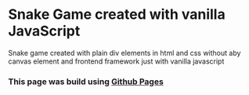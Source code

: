 # Snake Game created with vanilla JavaScript

Snake game created with plain div elements in html and css without aby canvas element and frontend framework just with vanilla javascript

### This page was build using [Github Pages](https://gurupranav-tech.github.io/snake-game/)